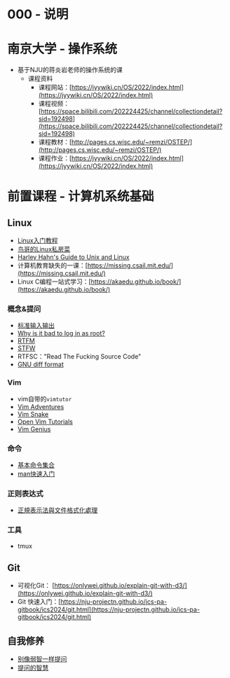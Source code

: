 # 000 - 说明
# 南京大学 - 操作系统

- 基于NJU的蒋炎岩老师的操作系统的课
	- 课程资料
		- 课程网站：[https://jyywiki.cn/OS/2022/index.html](https://jyywiki.cn/OS/2022/index.html)
		- 课程视频：[https://space.bilibili.com/202224425/channel/collectiondetail?sid=192498](https://space.bilibili.com/202224425/channel/collectiondetail?sid=192498)
		- 课程教材：[http://pages.cs.wisc.edu/~remzi/OSTEP/](http://pages.cs.wisc.edu/~remzi/OSTEP/)
		- 课程作业：[https://jyywiki.cn/OS/2022/index.html](https://jyywiki.cn/OS/2022/index.html)
# 前置课程 - 计算机系统基础

## Linux

- [Linux入门教程](https://nju-projectn.github.io/ics-pa-gitbook/ics2024/linux.html)
- [鸟哥的Linux私房菜](https://linux.vbird.org/linux_basic/)
- [Harley Hahn's Guide to Unix and Linux](https://www.harley.com/unix-book/book/chapters/home.html)
- 计算机教育缺失的一课：[https://missing.csail.mit.edu/](https://missing.csail.mit.edu/)
- Linux C编程一站式学习：[https://akaedu.github.io/book/](https://akaedu.github.io/book/)

### 概念&提问

- [标准输入输出](https://en.wikipedia.org/wiki/Standard_streams)
- [Why is it bad to log in as root?](https://askubuntu.com/questions/16178/why-is-it-bad-to-log-in-as-root)
- [RTFM](https://en.wikipedia.org/wiki/RTFM)
- [STFW](https://en.wiktionary.org/wiki/STFW)
- RTFSC："Read The Fucking Source Code"
- [GNU diff format](https://www.gnu.org/software/diffutils/manual/html_node/Unified-Format.html)
### Vim

- vim自带的`vimtutor`
- [Vim Adventures](http://vim-adventures.com/)
- [Vim Snake](http://www.vimsnake.com/)
- [Open Vim Tutorials](http://www.openvim.com/tutorial.html)
- [Vim Genius](http://www.vimgenius.com/)
### 命令

- [基本命令集合](https://linux.cn/article-6160-1.html)
- [man快速入门](https://nju-projectn.github.io/ics-pa-gitbook/ics2024/man.html)
### 正则表达式

- [正規表示法與文件格式化處理](https://linux.vbird.org/linux_basic/centos7/0330regularex.php)

### 工具

- tmux
## Git

- 可视化Git： [https://onlywei.github.io/explain-git-with-d3/](https://onlywei.github.io/explain-git-with-d3/)
- Git 快速入门：[https://nju-projectn.github.io/ics-pa-gitbook/ics2024/git.html](https://nju-projectn.github.io/ics-pa-gitbook/ics2024/git.html)

## 自我修养

- [别像弱智一样提问](https://github.com/tangx/Stop-Ask-Questions-The-Stupid-Ways/blob/master/README.md)
- [提问的智慧](https://github.com/ryanhanwu/How-To-Ask-Questions-The-Smart-Way/blob/main/README-zh_CN.md)